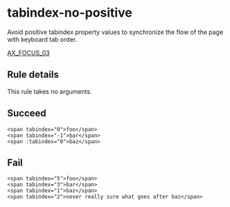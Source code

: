 # tabindex-no-positive

Avoid positive tabindex property values to synchronize the flow of the page with keyboard tab order.

[AX_FOCUS_03](https://github.com/GoogleChrome/accessibility-developer-tools/wiki/Audit-Rules#ax_focus_03)

## Rule details

This rule takes no arguments.

## Succeed

```vue
<span tabindex="0">foo</span>
<span tabindex="-1">bar</span>
<span :tabindex="0">baz</span>
```

## Fail

```vue
<span tabindex="5">foo</span>
<span tabindex="3">bar</span>
<span tabindex="1">baz</span>
<span tabindex="2">never really sure what goes after baz</span>
```
